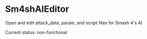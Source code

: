 # Sm4shAIEditor

Open and edit attack_data, param, and script files for Smash 4's AI

Current status: non-functional
